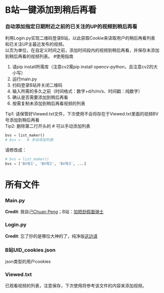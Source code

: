 # B站一键添加到稍后再看
### 自动添加指定日期附近之前的已关注的UP的视频到稍后再看
利用Login.py实现二维码登录B站，以此获取Cookie来读取用户的稍后再看列表和已关注UP主最近发布的视频。\
以页为单位，在自定义时间之前，添加时间段内的视频到稍后再看，并保存未添加到稍后再看的视频列表。
#使用指南
1. 请pip install所需库（注意cv2需pip install opencv-python，且注意cv2的大小写）
2. 运行main.py
3. 扫码登录B站并关闭二维码
4. 输入所需的多久之前（时间格式：数字+d/h/m/s、时间戳：纯数字）
5. 确认是否需要添加到稍后再看
6. 按需复制未添加到稍后再看视频的列表

Tip1: 请保管好Viewed.txt文件，下次使用不会将存在于Viewed.txt里面的视频BV号添加到稍后再看\
Tip2: 删除第二行开头的 # 可以手动添加列表
````Python
bvs = list_maker()
# bvs =   # 手动添加列表
````
请修改成：
````Python
# bvs = list_maker()
bvs = ['BV号1', 'BV号2', 'BV号3', ...]
````
# 所有文件
### Main.py
**Credit**: 我自己[Chuan Peng][1]；B站：[加把劲假面骑士][2]
### Login.py
**Credit**: 忘了抄的是哪位大神的了，纯净版[这边请][3]
### B站UID_cookies.json
json类型的用户cookies
### Viewed.txt
已观看视频的列表，注意保存，下次使用将参考该文件的内容来添加视频。


[1]: https://erichuanp.com
[2]: https://space.bilibili.com/4689754
[3]: https://github.com/CreeberSlime/Bilibili_Cookie_QRCodeLogin
